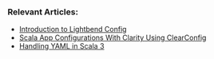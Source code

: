 ### Relevant Articles:

- [Introduction to Lightbend Config](https://www.baeldung.com/scala/lightbend-config)
- [Scala App Configurations With Clarity Using ClearConfig](https://www.baeldung.com/scala/clearconfig)
- [Handling YAML in Scala 3](https://www.baeldung.com/scala/yaml-scala-3)
